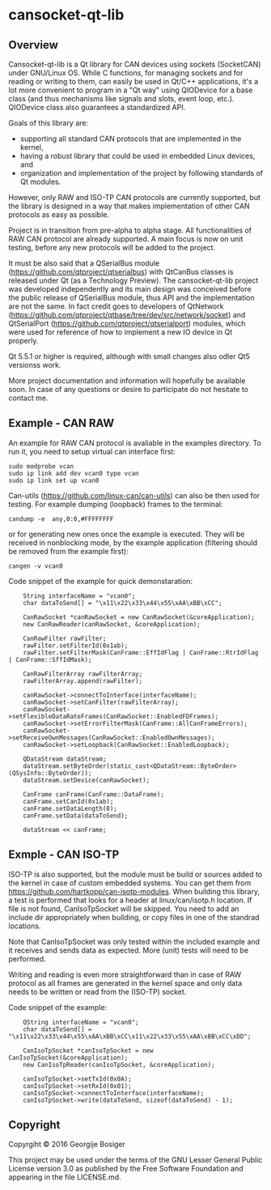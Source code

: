 # cansocket-qt-lib

## Overview

Cansocket-qt-lib is a Qt library for CAN devices using sockets (SocketCAN) under GNU/Linux OS. While C functions, for managing sockets and for reading or writing to them, can easily be used in Qt/C++ applications, it's a lot more convenient to program in a "Qt way" using QIODevice for a base class (and thus mechanisms like signals and slots, event loop, etc.). QIODevice class also guarantees a standardized API.

Goals of this library are:
* supporting all standard CAN protocols that are implemented in the kernel,
* having a robust library that could be used in embedded Linux devices, and
* organization and implementation of the project by following standards of Qt modules.

However, only RAW and ISO-TP CAN protocols are currently supported, but the library is designed in a way that makes implementation of other CAN protocols as easy as possible. 

Project is in transition from pre-alpha to alpha stage. All functionalities of RAW CAN protocol are already supported. A main focus is now on unit testing, before any new protocols will be added to the project. 

It must be also said that a QSerialBus module (https://github.com/qtproject/qtserialbus) with QtCanBus classes is released under Qt (as a Technology Preview). The cansocket-qt-lib project was developed independently and its main design was conceived before the public release of QSerialBus module, thus API and the implementation are not the same. In fact credit goes to developers of QtNetwork (https://github.com/qtproject/qtbase/tree/dev/src/network/socket) and QtSerialPort (https://github.com/qtproject/qtserialport) modules, which were used for reference of how to implement a new IO device in Qt properly.

Qt 5.5.1 or higher is required, although with small changes also odler Qt5 versionss work.

More project documentation and information will hopefully be available soon. In case of any questions or desire to participate do not hesitate to contact me.

## Example - CAN RAW

An example for RAW CAN protocol is avaliable in the examples directory. To run it, you need to setup virtual can interface first:
```
sudo modprobe vcan
sudo ip link add dev vcan0 type vcan
sudo ip link set up vcan0
```
Can-utils (https://github.com/linux-can/can-utils) can also be then used for testing. For example dumping (loopback) frames to the terminal:
```
candump -e  any,0:0,#FFFFFFFF
```
or for generating new ones once the example is executed. They will be received in nonblocking mode, by the example application (filtering should be removed from the example first):
```
cangen -v vcan0
```


Code snippet of the example for quick demonstaration:
```
    String interfaceName = "vcan0";
    char dataToSend[] = "\x11\x22\x33\x44\x55\xAA\xBB\xCC";

    CanRawSocket *canRawSocket = new CanRawSocket(&coreApplication);
    new CanRawReader(canRawSocket, &coreApplication);

    CanRawFilter rawFilter;
    rawFilter.setFilterId(0x1ab);
    rawFilter.setFilterMask(CanFrame::EffIdFlag | CanFrame::RtrIdFlag | CanFrame::SffIdMask);

    CanRawFilterArray rawFilterArray;
    rawFilterArray.append(rawFilter);

    canRawSocket->connectToInterface(interfaceName);
    canRawSocket->setCanFilter(rawFilterArray);
    canRawSocket->setFlexibleDataRateFrames(CanRawSocket::EnabledFDFrames);
    canRawSocket->setErrorFilterMask(CanFrame::AllCanFrameErrors);
    canRawSocket->setReceiveOwnMessages(CanRawSocket::EnabledOwnMessages);
    canRawSocket->setLoopback(CanRawSocket::EnabledLoopback);

    QDataStream dataStream;
    dataStream.setByteOrder(static_cast<QDataStream::ByteOrder>(QSysInfo::ByteOrder));
    dataStream.setDevice(canRawSocket);

    CanFrame canFrame(CanFrame::DataFrame);
    canFrame.setCanId(0x1ab);
    canFrame.setDataLength(8);
    canFrame.setData(dataToSend);

    dataStream << canFrame;
```

## Exmple - CAN ISO-TP

ISO-TP is also supported, but the module must be build or sources added to the kernel in case of custom embedded systems. You can get them from https://github.com/hartkopp/can-isotp-modules. When building this library, a test is performed that looks for a header at linux/can/isotp.h location. If file is not found, CanIsoTpSocket will be skipped. You need to add an include dir appropriately when building, or copy files in one of the standrad locations.

Note that CanIsoTpSocket was only tested within the included example and it receives and sends data as expected. More (unit) tests will need to be performed.

Writing and reading is even more straightforward than in case of RAW protocol as all frames are generated in the kernel space and only data needs to be written or read from the (ISO-TP) socket.   

Code snippet of the example:
```
    QString interfaceName = "vcan0";
    char dataToSend[] = "\x11\x22\x33\x44\x55\xAA\xBB\xCC\x11\x22\x33\x55\xAA\xBB\xCC\xDD";

    CanIsoTpSocket *canIsoTpSocket = new CanIsoTpSocket(&coreApplication);
    new CanIsoTpReader(canIsoTpSocket, &coreApplication);

    canIsoTpSocket->setTxId(0x0A);
    canIsoTpSocket->setRxId(0x01);
    canIsoTpSocket->connectToInterface(interfaceName);
    canIsoTpSocket->write(dataToSend, sizeof(dataToSend) - 1);
```

## Copyright

Copyrgiht © 2016 Georgije Bosiger 

This project may be used under the terms of the GNU Lesser General Public License version 3.0 as published by the Free Software Foundation and appearing in the file LICENSE.md.

